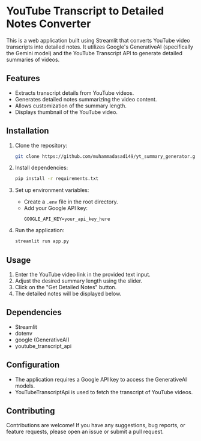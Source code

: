 # YouTube Transcript to Detailed Notes Converter

This is a web application built using Streamlit that converts YouTube video transcripts into detailed notes. It utilizes Google's GenerativeAI (specifically the Gemini model) and the YouTube Transcript API to generate detailed summaries of videos.

## Features

- Extracts transcript details from YouTube videos.
- Generates detailed notes summarizing the video content.
- Allows customization of the summary length.
- Displays thumbnail of the YouTube video.

## Installation

1. Clone the repository:
   ```bash
   git clone https://github.com/muhammadasad149/yt_summary_generator.git

   ```

2. Install dependencies:
   ```bash
   pip install -r requirements.txt
   ```

3. Set up environment variables:
   - Create a `.env` file in the root directory.
   - Add your Google API key:
     ```dotenv
     GOOGLE_API_KEY=your_api_key_here
     ```

4. Run the application:
   ```bash
   streamlit run app.py
   ```

## Usage

1. Enter the YouTube video link in the provided text input.
2. Adjust the desired summary length using the slider.
3. Click on the "Get Detailed Notes" button.
4. The detailed notes will be displayed below.

## Dependencies

- Streamlit
- dotenv
- google (GenerativeAI)
- youtube_transcript_api

## Configuration

- The application requires a Google API key to access the GenerativeAI models.
- YouTubeTranscriptApi is used to fetch the transcript of YouTube videos.

## Contributing

Contributions are welcome! If you have any suggestions, bug reports, or feature requests, please open an issue or submit a pull request.
